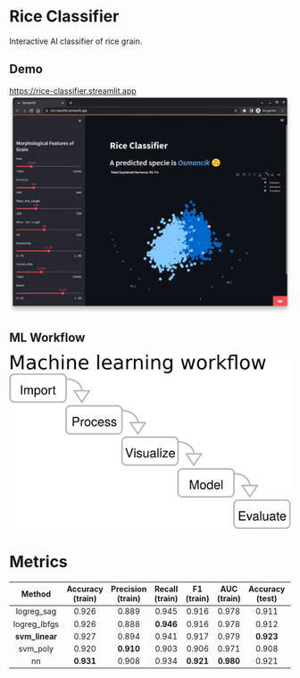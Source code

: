 # Rice Classifier

Interactive AI classifier of rice grain.

## Demo
https://rice-classifier.streamlit.app<br>
![Streamlit App Demo](docs/images/demo.png "Streamlit App Demo")

## ML Workflow
![Machine Learning Workflow Diagram](docs/images/ml_workflow_diagram.png "Machine Learning Workflow Diagram")

# Metrics
								
| Method | Accuracy (train) | Precision (train) | Recall (train) | F1 (train) | AUC (train) | Accuracy (test) | Precision (test) | Recall (test) | F1 (test) | AUC (test) |
| :----: | :----: | :----: | :----: | :----: | :----: | :----: | :----: | :----: | :----: | :----: |
| logreg_sag | 0.926	| 0.889	|0.945	|0.916	|0.978	|0.911	|0.875	|0.923	|0.899	|0.975|
| logreg_lbfgs | 0.926|	0.888	|**0.946**	|0.916	|0.978	|0.912	|0.878	|0.923	|0.900	|0.975|
| **svm_linear** | 0.927	|0.894	|0.941	|0.917	|0.979	|**0.923**	|0.899	|**0.923**	|**0.911**	|0.976|
| svm_poly | 0.920	|**0.910**	|0.903	|0.906	|0.971	|0.908	|0.898	|0.887	|0.892	|**0.968**|
| nn       | **0.931** |	0.908	|0.934	|**0.921**	|**0.980**	|0.921	|**0.910**	|0.905	|0.908	|0.976|

